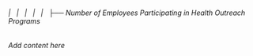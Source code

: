###### |   |   |   |   |   ├── Number of Employees Participating in Health Outreach Programs

*Add content here*